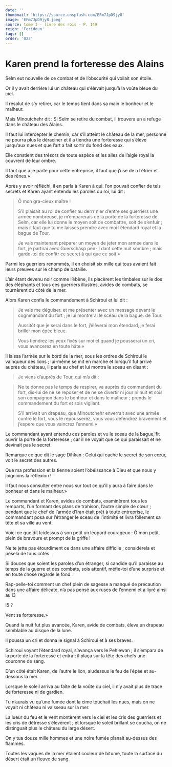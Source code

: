 ```yaml
---
date: ''
thumbnail: 'https://source.unsplash.com/EFm7JpD9jy8'
image: 'EFm7JpD9jy8.jpeg'
source: tome I - livre des rois - P. 149
reign: 'Feridoun'
tags: []
order: '023'
---
```


# Karen prend la forteresse des Alains

Selm eut nouvelle de ce combat et de l’obscurité qui voilait son étoile.

Or il y avait derrière lui un château qui s’élevait jusqu’à la voûte bleue du ciel.

Il résolut de s’y retirer, car le temps tient dans sa main le bonheur et le malheur.

Mais Minoutchehr dit : Si Selm se retire du combat, il trouvera un a refuge dans le château des Alains.

Il faut lui intercepter le chemin, car s’il atteint le château de la mer, personne ne pourra plus le déraciner et il a tiendra une forteresse qui s’élève jusqu’aux nues et que l’art a fait sortir du fond des eaux.

Elle constient des trésors de toute espèce et les ailes de l’aigle royal la couvrent de leur ombre.

Il faut que a je parte pour cette entreprise, il faut que j’use de a l’étrier et des rênes.»

Après y avoir réfléchi, il en parla à Karen à qui. l’on pouvait confier de tels secrets et Karen ayant entendu les paroles du roi, lui dit :

> Ô mon gra-cieux maître !
>
> S’il plaisait au roi de confier au derrr nier d’entre ses guerriers une armée nombreuse, je m’emparerais de la porte de la forteresse de Selm, car elle lui donne le moyen soit de combattre, soit de s’enfuir ; mais il faut que tu me laisses prendre avec moi l’étendard royal et la bague de Tour.
>
> Je vais maintenant préparer un moyen de jeter mon armée dans le fort, je partirai avec Guerschasp pen-
I dant cette nuit sombre ; mais garde-toi de confitr ce secret à qui que ce soit.»

Parmi les guerriers renommés, il en choisit six mille qui tous avaient fait leurs preuves sur le champ de bataille.

L’air étant devenu noir comme l’ébène, ils placèrent les timbales sur le dos des éléphants et tous ces guerriers illustres, avides de combats, se tournèrent du côté de la mer.

Alors Karen confia le commandement à Schiroui et lui dit :

> Je vais me déguiser. et me présenter avec un message devant le cognmandant du fort ; je lui montrerai le sceau de la bague. de Tour.
>
> Aussitôt que je serai dans le fort, j’élèverai mon étendard, je ferai briller mon épée bleue.
>
> Vous tiendrez les yeux fixés sur moi et quand je pousserai un cri, vous avancerez en toute hâte.»

Il laissa l’armée sur le bord de la mer, sous les ordres de Schiroui le vainqueur des lions ; lui-même se mit en marche et lorsqu’il fut arrivé auprès du château, il parla au chef et lui montra le sceau en disant :

> Je viens d’auprès de Tour, qui m’a dit :

> Ne te donne pas le temps de respirer, va auprès du commandant du fort, dis-lui de ne se reposer et de ne se divertir ni jour ni nuit et sois son compagnon dans le bonheur et dans le malheur ; prends le commandement du fort et sois vigilant.
>
> S’il arrivait un drapeau, que Minoutchehr enverrait avec une armée contre le fort, vous le repousserez, vous vous défendrez bravement et j’espère que vous vaincrez l’ennemi.»

Le commandant ayant entendu ces paroles et vu le sceau de la bague,’fit ouvrir la porte de la forteresse ; car il ne voyait que ce qui paraissait et ne devinait pas le secret.

Remarque ce que dit le sage Dihkan : Celui qui cache le secret de son cœur, voit le secret des autres.

Que ma profession et la tienne soient l’obéissance à Dieu et que nous y joignions la réflexion !

Il faut nous consulter entre nous sur tout ce qu’il y aura à faire dans le bonheur et dans le malheur.»

Le commandant et Karen, avides de combats, examinèrent tous les remparts, l’un formant des plans de trahison, l’autre simple de cœur ; pendant que le chef de l’armée d’Iran était prêt à toute entreprise, le commandant posa sur l’étranger le sceau de l’intimité et livra follement sa tête et sa ville au vent.

Voici ce que dit Icidessus à son petit un léopard courageux : Ô mon petit, plein de bravoure et prompt de la griffe !

Ne te jette pas étourdiment ce dans une affaire difficile ; considèrela et pèsela de tous côtés.

Si douces que soient les paroles d’un étranger, si candide qu’il paraisse au temps de la guerre et des combats, sois attentif, méfie-toi d’une surprise et en toute chose regarde le fond.

Rap-pelle-toi comment un chef plein de sagesse a manqué de précaution dans une affaire délicate, n’a pas pensé aux ruses de l’ennemi et a liyré ainsi au i3

I5 ?

Vent sa forteresse.»

Quand la nuit fut plus avancée, Karen, avide de combats, éleva un drapeau semblable au disque de la lune.

Il poussa un cri et donna le signal à Schiroui et à ses braves.

Schiroui voyant l’étendard royal, s’avança vers le Pehlewan ; il s’empara de la porte de la forteresse et entra ; il plaça sur la tête des chefs une couronne de sang.

D’un côté était Karen, de l’autre le lion, aludessus le feu de l’épée et au-dessous la mer.

Lorsque le soleil arriva au faîte de la voûte du ciel, il n’y avait plus de trace de forteresse ni de gardien.

Tu n’aurais vu qu’une fumée dont la cime touchait les nues, mais on ne voyait ni château ni vaisseau sur la mer.

La lueur du feu et le vent montèrent vers le ciel et les cris des guerriers et les cris de détresse s’élevèrent ; et lorsque le soleil brillant se coucha, on ne distinguait plus le château du large désert.

On y tua douze mille hommes et une noire fumée planait au-dessus des flammes.

Toutes les vagues de la mer étaient couleur de bitume, toute la surface du désert était un fleuve de sang.
